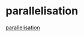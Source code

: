 # parallelisation

[parallelisation](https://github.com/zwang4/awesome-machine-learning-in-compilers)
